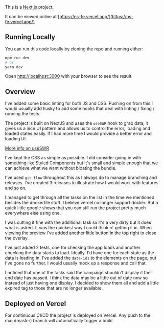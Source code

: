 This is a [Next.js](https://nextjs.org/) project.

It can be viewed online at [https://ns-fe.vercel.app/](https://ns-fe.vercel.app/)

## Running Locally

You can run this code locally by cloning the repo and running either:

```bash
npm run dev
# or
yarn dev
```

Open [http://localhost:3000](http://localhost:3000) with your browser to see the result.

## Overview

I've added some basic linting for both JS and CSS. Pushing on from this I would usually add husky to add some hooks that deal with linting / fixing / running the tests.

The project is built on NextJS and uses the `useSWR` hook to grab data, it gives us a nice UI pattern and allows us to control the error, loading and loaded states easily. If I had more time I would provide a better error and loading UI.

[More info on useSWR](https://swr.vercel.app/)

I've kept the CSS as simple as possible. I did consider going in with something like Styled Components but it's small and simple enough that we can achieve what we want without bloating the bundle.

I've used `git flow` throughout this as I always do to manage branching and releases. I've created 3 releases to illustrate how I would work with features and so on.

I managed to get through all the tasks on the list in the time we mentioned besides the dockerfile stuff. I believe vercel no longer support docker. But a quick little google shows that you can still run the project pretty much everywhere else using one.

I was cutting it fine with the additional task so it's a very dirty but it does what is asked. It was the quickest way I could think of getting it in. When viewing the preview I've added another little button in the top right to close the overlay.

I've just added 2 tests, one for checking the app loads and another checking the data starts to load. Ideally, I'd have one for each state as the data is loading in. I've added the `data-ids` to the elements on the page, but I've gone no further. I would usually mock up a response and call that.

I noticed that one of the tasks said the campaign shouldn't display if the end date has passed. I think the data may be a little out of date now so instead of just having one display. I decided to show them all and add a little expired tag to those that are no longer available.

## Deployed on Vercel

For continuous CI/CD the project is deployed on Vercel. Any push to the main(master) branch will automatically trigger a build.
